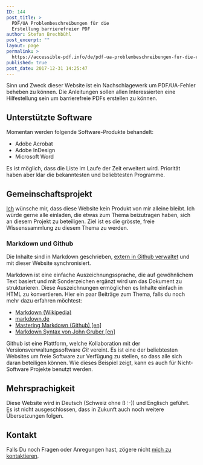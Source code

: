 ```yaml
---
ID: 144
post_title: >
  PDF/UA Problembeschreibungen für die
  Erstellung barrierefreier PDF
author: Stefan Brechbühl
post_excerpt: ""
layout: page
permalink: >
  https://accessible-pdf.info/de/pdf-ua-problembeschreibungen-fur-die-erstellung-barrierefreier-pdf/
published: true
post_date: 2017-12-31 14:25:47
---
```

Sinn und Zweck dieser Website ist ein Nachschlagewerk um PDF/UA-Fehler beheben zu können. Die Anleitungen sollen allen Interessierten eine Hilfestellung sein um barrierefreie PDFs erstellen zu können.

## Unterstützte Software

Momentan werden folgende Software-Produkte behandelt:

*   Adobe Acrobat
*   Adobe InDesign 
*   Microsoft Word

Es ist möglich, dass die Liste im Laufe der Zeit erweitert wird. Priorität haben aber klar die bekanntesten und beliebtesten Programme.

## Gemeinschaftsprojekt

[Ich][1] wünsche mir, dass diese Website kein Produkt von mir alleine bleibt. Ich würde gerne alle einladen, die etwas zum Thema beizutragen haben, sich an diesem Projekt zu beteiligen. Ziel ist es die grösste, freie Wissenssammlung zu diesem Thema zu werden.

### Markdown und Github

Die Inhalte sind in Markdown geschrieben, [extern in Github verwaltet][2] und mit dieser Website synchronisiert.

Markdown ist eine einfache Auszeichnungssprache, die auf gewöhnlichem Text basiert und mit Sonderzeichen ergänzt wird um das Dokument zu strukturieren. Diese Auszeichnungen ermöglichen es Inhalte einfach in HTML zu konvertieren. Hier ein paar Beiträge zum Thema, falls du noch mehr dazu erfahren möchtest:

*   [Markdown (Wikipedia)][3]
*   [markdown.de][4]
*   [Mastering Markdown (Github) [en]][5]
*   [Markdown Syntax von John Gruber [en]][6]

Github ist eine Plattform, welche Kollaboration mit der Versionsverwaltungssoftware *Git* vereint. Es ist eine der beliebtesten Websites um freie Software zur Verfügung zu stellen, so dass alle sich daran beteiligen können. Wie dieses Beispiel zeigt, kann es auch für Nicht-Software Projekte benutzt werden.

## Mehrsprachigkeit

Diese Website wird in Deutsch (Schweiz ohne ß :-)) und Englisch geführt. Es ist nicht ausgeschlossen, dass in Zukunft auch noch weitere Übersetzungen folgen.

## Kontakt

Falls Du noch Fragen oder Anregungen hast, zögere nicht [mich zu kontaktieren][1].

 [1]: https://accessible-pdf.info/de/impressum
 [2]: https://github.com/pixelstrolch/accessible-pdf
 [3]: https://de.wikipedia.org/wiki/Markdown
 [4]: http://markdown.de/
 [5]: https://guides.github.com/features/mastering-markdown/
 [6]: https://daringfireball.net/projects/markdown/syntax